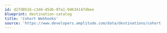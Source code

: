 ```yaml
---
id: d27d0516-c3d4-45db-97a1-9d634147dbee
blueprint: destination-catalog
title: 'Cohort Webhooks'
source: 'https://www.developers.amplitude.com/data/destinations/cohort-webhooks'
---
```

